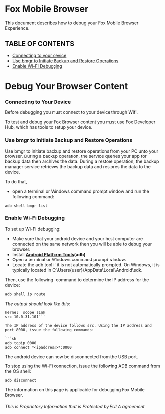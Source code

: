 # Fox Mobile Browser
This document describes how to debug your Fox Mobile Browser Experience. 

## TABLE OF CONTENTS

- [Connecting to your device](###connecting-to-your-device)
- [Use bmgr to Initiate Backup and Restore Operations](###use-bgmr-to-initiate-backup-and-restore-operation)
- [Enable Wi-Fi Debugging](###enable-wifi-debugging)

# Debug Your Browser Content

### Connecting to Your Device

Before debugging you must connect to your device through Wifi.

To test and debug your Fox Browser content you must use Fox Developer Hub, which has tools to setup your device.

### Use bmgr to Initiate Backup and Restore Operations
Use bmgr to initiate backup and restore operations from your PC unto your browser. During a backup operation, the service queries your app for backup data then archives the data. During a restore operation, the backup manager service retrieves the backup data and restores the data to the device.

To do that,
- open a terminal or Windows command prompt window and run the following command: 

```sh
adb shell bmgr list 
```

### Enable Wi-Fi Debugging

To set up Wi-Fi debugging:

- Make sure that your android device and your host computer are connected on the same network then you will be able to debug your browser.
- Install **[Android Platform Tools](https://developer.android.com/studio/command-line/adb)(adb)**
- Open a terminal or Windows command prompt window.
- Locate the adb tool if it is not automatically prompted. On Windows, it is typically located in C:\Users\{user}\AppData\Local\Android\sdk. 

Then, use the following -command to determine the IP address for the device:
```sh
adb shell ip route
```
*The output should look like this:*

```10.0.30.0/20 dev wlan0
kernel  scope link  
src 10.0.31.101```

The IP address of the device follows src. Using the IP address and port 8000, issue the following commands:

```sh
adb tcpip 0000
adb connect *<ipaddress>*:0000
```

The android device can now be disconnected from the USB port. 

To stop using the Wi-Fi connection, issue the following ADB command from the OS shell:
 
``` sh
adb disconnect
```

The information on this page is applicable for debugging Fox Mobile Browser.

###### This is Proprietory Information that is Protected by EULA agreement
